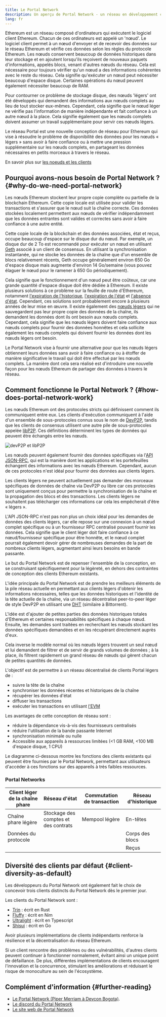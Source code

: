 ```yaml
---
title: Le Portal Network
description: Un aperçu de Portal Network - un réseau en développement conçu pour soutenir les clients à faibles ressources.
lang: fr
---
```


Ethereum est un réseau composé d'ordinateurs qui exécutent le logiciel client Ethereum. Chacun de ces ordinateurs est appelé un 'nœud'. Le logiciel client permet à un nœud d'envoyer et de recevoir des données sur le réseau Ethereum et vérifie ces données selon les règles du protocole Ethereum. Les nœuds conservent beaucoup de données historiques dans leur stockage et en ajoutent lorsqu'ils reçoivent de nouveaux paquets d'informations, appelés blocs, venant d'autres nœuds du réseau. Cela est nécessaire pour toujours vérifier qu'un nœud a des informations cohérentes avec le reste du réseau. Cela signifie qu'exécuter un nœud peut nécessiter beaucoup d'espace disque. Certaines opérations du nœud peuvent également nécessiter beaucoup de RAM.

Pour contourner ce problème de stockage disque, des nœuds 'légers' ont été développés qui demandent des informations aux nœuds complets au lieu de tout stocker eux-mêmes. Cependant, cela signifie que le nœud léger ne vérifie pas l'information de manière indépendante et fait confiance à un autre nœud à la place. Cela signifie également que les nœuds complets doivent assumer un travail supplémentaire pour servir ces nœuds légers.

Le réseau Portal est une nouvelle conception de réseau pour Ethereum qui vise à résoudre le problème de disponibilité des données pour les nœuds « légers » sans avoir à faire confiance ou à mettre une pression supplémentaire sur les nœuds complets, en partageant les données nécessaires en petits morceaux à travers le réseau.

En savoir plus sur [les noeuds et les clients](/developers/docs/nodes-and-clients/)

## Pourquoi avons-nous besoin de Portal Network ? {#why-do-we-need-portal-network}

Les nœuds Ethereum stockent leur propre copie complète ou partielle de la blockchain Ethereum. Cette copie locale est utilisée pour valider les transactions et s'assurer que le nœud suit la chaîne correcte. Ces données stockées localement permettent aux nœuds de vérifier indépendamment que les données entrantes sont valides et correctes sans avoir à faire confiance à une autre entité.

Cette copie locale de la blockchain et des données associées, état et reçus, occupe beaucoup d'espace sur le disque dur du nœud. Par exemple, un disque dur de 2 To est recommandé pour exécuter un nœud en utilisant [Geth](https://geth.ethereum.org) associé à un client de consensus. En utilisant la synchronisation instantanée, qui ne stocke les données de la chaîne que d'un ensemble de blocs relativement récents, Geth occupe généralement environ 650 Go d'espace disque mais augmente d'environ 14 Go/semaine (vous pouvez élaguer le nœud pour le ramener à 650 Go périodiquement).

Cela signifie que le fonctionnement d'un nœud peut être coûteux, car une grande quantité d'espace disque doit être dédiée à Ethereum. Il existe plusieurs solutions à ce problème sur la feuille de route d'Ethereum, notamment [l'expiration de l'historique](/roadmap/statelessness/#history-expiry), [l'expiration de l'état](/roadmap/statelessness/#state-expiry) et [l'absence d'état](/roadmap/statelessness/). Cependant, ces solutions sont probablement encore à plusieurs années de leur mise en œuvre. Il existe également des [nœuds légers](/developers/docs/nodes-and-clients/light-clients/) qui ne sauvegardent pas leur propre copie des données de la chaîne, ils demandent les données dont ils ont besoin aux nœuds complets. Cependant, cela signifie que les nœuds légers doivent faire confiance aux nœuds complets pour fournir des données honnêtes et cela sollicite également les nœuds complets qui doivent fournir les données dont les nœuds légers ont besoin.

Le Portal Network vise à fournir une alternative pour que les nœuds légers obtiennent leurs données sans avoir à faire confiance ou à étoffer de manière significative le travail qui doit être effectué par les nœuds complets. La manière dont cela sera réalisé est d'introduire une nouvelle façon pour les nœuds Ethereum de partager des données à travers le réseau.

## Comment fonctionne le Portal Network ? {#how-does-portal-network-work}

Les nœuds Ethereum ont des protocoles stricts qui définissent comment ils communiquent entre eux. Les clients d'exécution communiquent à l'aide d'un ensemble de sous-protocoles connus sous le nom de [DevP2P](/developers/docs/networking-layer/#devp2p), tandis que les clients de consensus utilisent une autre pile de sous-protocoles appelée [libP2P](/developers/docs/networking-layer/#libp2p). Ces définitions déterminent les types de données qui peuvent être échangés entre les nœuds.

![devP2P et libP2P](portal-network-devp2p-libp2p.png)

Les nœuds peuvent également fournir des données spécifiques via l'[API JSON-RPC](/developers/docs/apis/json-rpc/), qui est la manière dont les applications et les portefeuilles échangent des informations avec les nœuds Ethereum. Cependant, aucun de ces protocoles n'est idéal pour fournir des données aux clients légers.

Les clients légers ne peuvent actuellement pas demander des morceaux spécifiques de données de chaîne via DevP2P ou libre car ces protocoles sont uniquement conçus pour permettre la synchronisation de la chaîne et la propagation des blocs et des transactions. Les clients légers ne souhaitent pas télécharger ces informations car cela les empêcherait d'être « légers ».

L'API JSON-RPC n'est pas non plus un choix idéal pour les demandes de données des clients légers, car elle repose sur une connexion à un nœud complet spécifique ou à un fournisseur RPC centralisé pouvant fournir les données. Cela signifie que le client léger doit faire confiance à ce nœud/fournisseur spécifique pour être honnête, et le nœud complet pourrait également devoir gérer de nombreuses demandes de la part de nombreux clients légers, augmentant ainsi leurs besoins en bande passante.

Le but du Portal Network est de repenser l'ensemble de la conception, en se construisant spécifiquement pour la légèreté, en dehors des contraintes de conception des clients Ethereum existants.

L'idée principale du Portal Network est de prendre les meilleurs éléments de la pile réseau actuelle en permettant aux clients légers d'obtenir les informations nécessaires, telles que les données historiques et l'identité de la tête actuelle de la chaîne, via un réseau décentralisé peer-to-peer léger de style DevP2P en utilisant une [DHT](https://en.wikipedia.org/wiki/Distributed_hash_table) (similaire à Bittorrent).

L'idée est d'ajouter de petites parties des données historiques totales d'Ethereum et certaines responsabilités spécifiques à chaque nœud. Ensuite, les demandes sont traitées en recherchant les nœuds stockant les données spécifiques demandées et en les récupérant directement auprès d'eux.

Cela inverse le modèle normal où les nœuds légers trouvent un seul nœud et lui demandent de filtrer et de servir de grands volumes de données ; à la place, ils filtrent rapidement un grand réseau de nœuds qui gèrent chacun de petites quantités de données.

L'objectif est de permettre à un réseau décentralisé de clients Portal légers de :

- suivre la tête de la chaîne
- synchroniser les données récentes et historiques de la chaîne
- récupérer les données d'état
- diffuser les transactions
- exécuter les transactions en utilisant [l'EVM](/developers/docs/evm/)

Les avantages de cette conception de réseau sont :

- réduire la dépendance vis-à-vis des fournisseurs centralisés
- réduire l'utilisation de la bande passante Internet
- synchronisation minimale ou nulle
- Accessible aux appareils à ressources limitées (\<1 GB RAM, \<100 MB d'espace disque, 1 CPU)

Le diagramme ci-dessous montre les fonctions des clients existants qui peuvent être fournies par le Portal Network, permettant aux utilisateurs d'accéder à ces fonctions sur des appareils à très faibles ressources.

### Portal Networks

| Client léger de la chaîne phare | Réseau d'état                        | Commutation de transaction | Réseau d'historique |
| ------------------------------- | ------------------------------------ | -------------------------- | ------------------- |
| Chaîne phare légère             | Stockage des comptes et des contrats | Mempool légère             | En-têtes            |
| Données du protocole            |                                      |                            | Corps des blocs     |
|                                 |                                      |                            | Reçus               |

## Diversité des clients par défaut {#client-diversity-as-default}

Les développeurs du Portal Network ont également fait le choix de concevoir trois clients distincts du Portal Network dès le premier jour.

Les clients du Portal Network sont :

- [Trin](https://github.com/ethereum/trin) : écrit en Rust
- [Fluffy](https://fluffy.guide) : écrit en Nim
- [Ultralight](https://github.com/ethereumjs/ultralight) : écrit en Typescript
- [Shisui](https://github.com/optimism-java/shisui) : écrit en Go

Avoir plusieurs implémentations de clients indépendants renforce la résilience et la décentralisation du réseau Ethereum.

Si un client rencontre des problèmes ou des vulnérabilités, d'autres clients peuvent continuer à fonctionner normalement, évitant ainsi un unique point de défaillance. De plus, différentes implémentations de clients encouragent l'innovation et la concurrence, stimulant les améliorations et réduisant le risque de monoculture au sein de l'écosystème.

## Complément d'information {#further-reading}

- [Le Portal Network (Piper Merriam à Devcon Bogota)](https://www.youtube.com/watch?v=0stc9jnQLXA).
- [Le discord du Portal Network](https://discord.gg/CFFnmE7Hbs)
- [Le site web de Portal Network](https://www.ethportal.net/)

